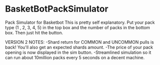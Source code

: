 # BasketBotPackSimulator
Pack Simulator for Basketbot
This is pretty self explanatory. Put your pack type (1 , 2, 3, 4, 5) in the top box and the number of packs in the bottom box.
Then just hit the button.

VERSION 2 NOTES:
-Shard return for COMMON and UNCOMMON pulls is back! You'll also get an expected shards amount.
-The price of your pack opening is now displayed in the sim button.
-Streamlined simulation so it can run about 10million packs every 5 seconds on a decent machine.
